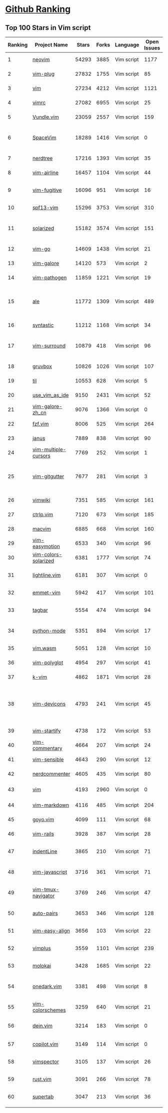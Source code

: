 [Github Ranking](../README.md)
==========

## Top 100 Stars in Vim script

| Ranking | Project Name | Stars | Forks | Language | Open Issues | Description | Last Commit |
| ------- | ------------ | ----- | ----- | -------- | ----------- | ----------- | ----------- |
| 1 | [neovim](https://github.com/neovim/neovim) | 54293 | 3885 | Vim script | 1177 | Vim-fork focused on extensibility and usability | 2022-06-11T00:06:27Z |
| 2 | [vim-plug](https://github.com/junegunn/vim-plug) | 27832 | 1755 | Vim script | 85 | :hibiscus: Minimalist Vim Plugin Manager | 2022-05-27T11:39:47Z |
| 3 | [vim](https://github.com/vim/vim) | 27234 | 4212 | Vim script | 1121 | The official Vim repository | 2022-06-10T14:30:43Z |
| 4 | [vimrc](https://github.com/amix/vimrc) | 27082 | 6955 | Vim script | 25 | The ultimate Vim configuration (vimrc) | 2022-06-05T14:09:56Z |
| 5 | [Vundle.vim](https://github.com/VundleVim/Vundle.vim) | 23059 | 2557 | Vim script | 159 | Vundle, the plug-in manager for Vim | 2022-04-15T16:22:18Z |
| 6 | [SpaceVim](https://github.com/SpaceVim/SpaceVim) | 18289 | 1416 | Vim script | 0 | A community-driven modular vim/neovim distribution - The ultimate vimrc | 2022-06-11T00:55:35Z |
| 7 | [nerdtree](https://github.com/preservim/nerdtree) | 17216 | 1393 | Vim script | 35 | A tree explorer plugin for vim. | 2022-04-12T03:33:37Z |
| 8 | [vim-airline](https://github.com/vim-airline/vim-airline) | 16457 | 1104 | Vim script | 44 | lean & mean status/tabline for vim that's light as air | 2022-06-10T17:43:35Z |
| 9 | [vim-fugitive](https://github.com/tpope/vim-fugitive) | 16096 | 951 | Vim script | 16 | fugitive.vim: A Git wrapper so awesome, it should be illegal | 2022-06-08T19:23:45Z |
| 10 | [spf13-vim](https://github.com/spf13/spf13-vim) | 15296 | 3753 | Vim script | 310 | The ultimate vim distribution | 2021-07-08T00:11:51Z |
| 11 | [solarized](https://github.com/altercation/solarized) | 15182 | 3574 | Vim script | 151 | precision color scheme for multiple applications (terminal, vim, etc.) with both dark/light modes | 2020-04-27T06:49:07Z |
| 12 | [vim-go](https://github.com/fatih/vim-go) | 14609 | 1438 | Vim script | 21 | Go development plugin for Vim | 2022-06-09T03:49:42Z |
| 13 | [vim-galore](https://github.com/mhinz/vim-galore) | 14120 | 573 | Vim script | 2 | :mortar_board: All things Vim! | 2021-11-17T10:02:24Z |
| 14 | [vim-pathogen](https://github.com/tpope/vim-pathogen) | 11859 | 1221 | Vim script | 19 | pathogen.vim: manage your runtimepath | 2021-10-06T09:20:13Z |
| 15 | [ale](https://github.com/dense-analysis/ale) | 11772 | 1309 | Vim script | 489 | Check syntax in Vim asynchronously and fix files, with Language Server Protocol (LSP) support | 2022-06-08T14:26:26Z |
| 16 | [syntastic](https://github.com/vim-syntastic/syntastic) | 11212 | 1168 | Vim script | 34 | Syntax checking hacks for vim | 2022-03-23T20:57:14Z |
| 17 | [vim-surround](https://github.com/tpope/vim-surround) | 10879 | 418 | Vim script | 96 | surround.vim: Delete/change/add parentheses/quotes/XML-tags/much more with ease | 2022-06-04T12:31:12Z |
| 18 | [gruvbox](https://github.com/morhetz/gruvbox) | 10826 | 1026 | Vim script | 107 | Retro groove color scheme for Vim | 2022-02-06T22:37:34Z |
| 19 | [til](https://github.com/jbranchaud/til) | 10553 | 628 | Vim script | 5 | :memo: Today I Learned | 2022-06-10T20:11:11Z |
| 20 | [use_vim_as_ide](https://github.com/yangyangwithgnu/use_vim_as_ide) | 9150 | 2431 | Vim script | 52 | use vim as IDE | 2020-01-03T11:54:32Z |
| 21 | [vim-galore-zh_cn](https://github.com/wsdjeg/vim-galore-zh_cn) | 9076 | 1366 | Vim script | 0 | Vim 从入门到精通 | 2022-05-22T14:00:47Z |
| 22 | [fzf.vim](https://github.com/junegunn/fzf.vim) | 8006 | 525 | Vim script | 264 | fzf :heart: vim | 2022-04-13T07:09:28Z |
| 23 | [janus](https://github.com/carlhuda/janus) | 7889 | 838 | Vim script | 90 | Vim distribution | 2022-04-09T17:39:09Z |
| 24 | [vim-multiple-cursors](https://github.com/terryma/vim-multiple-cursors) | 7769 | 252 | Vim script | 1 | True Sublime Text style multiple selections for Vim | 2020-07-30T19:52:03Z |
| 25 | [vim-gitgutter](https://github.com/airblade/vim-gitgutter) | 7677 | 281 | Vim script | 3 | A Vim plugin which shows git diff markers in the sign column and stages/previews/undoes hunks and partial hunks. | 2022-05-24T08:25:01Z |
| 26 | [vimwiki](https://github.com/vimwiki/vimwiki) | 7351 | 585 | Vim script | 161 | Personal Wiki for Vim | 2022-06-10T18:02:22Z |
| 27 | [ctrlp.vim](https://github.com/kien/ctrlp.vim) | 7120 | 673 | Vim script | 185 | Fuzzy file, buffer, mru, tag, etc finder. | 2022-03-16T17:22:40Z |
| 28 | [macvim](https://github.com/macvim-dev/macvim) | 6885 | 668 | Vim script | 160 | Vim - the text editor - for macOS | 2022-06-10T03:39:49Z |
| 29 | [vim-easymotion](https://github.com/easymotion/vim-easymotion) | 6533 | 340 | Vim script | 96 | Vim motions on speed! | 2022-04-04T09:27:07Z |
| 30 | [vim-colors-solarized](https://github.com/altercation/vim-colors-solarized) | 6381 | 1777 | Vim script | 74 | precision colorscheme for the vim text editor | 2021-09-08T16:54:19Z |
| 31 | [lightline.vim](https://github.com/itchyny/lightline.vim) | 6181 | 307 | Vim script | 0 | A light and configurable statusline/tabline plugin for Vim | 2022-05-10T07:22:59Z |
| 32 | [emmet-vim](https://github.com/mattn/emmet-vim) | 5942 | 417 | Vim script | 101 | emmet for vim: http://emmet.io/ | 2021-12-04T15:38:44Z |
| 33 | [tagbar](https://github.com/preservim/tagbar) | 5554 | 474 | Vim script | 94 | Vim plugin that displays tags in a window, ordered by scope | 2022-06-09T14:03:47Z |
| 34 | [python-mode](https://github.com/python-mode/python-mode) | 5351 | 894 | Vim script | 17 | Vim python-mode. PyLint, Rope, Pydoc, breakpoints from box. | 2022-01-28T23:43:18Z |
| 35 | [vim.wasm](https://github.com/rhysd/vim.wasm) | 5051 | 128 | Vim script | 10 | Vim editor ported to WebAssembly | 2021-12-16T06:20:22Z |
| 36 | [vim-polyglot](https://github.com/sheerun/vim-polyglot) | 4954 | 297 | Vim script | 41 | A solid language pack for Vim. | 2022-05-11T11:52:12Z |
| 37 | [k-vim](https://github.com/wklken/k-vim) | 4862 | 1871 | Vim script | 28 | vim配置 | 2022-05-11T14:21:12Z |
| 38 | [vim-devicons](https://github.com/ryanoasis/vim-devicons) | 4793 | 241 | Vim script | 45 | Adds file type icons to Vim plugins such as: NERDTree, vim-airline, CtrlP, unite, Denite, lightline, vim-startify and many more | 2022-04-18T12:14:39Z |
| 39 | [vim-startify](https://github.com/mhinz/vim-startify) | 4738 | 172 | Vim script | 53 | :link: The fancy start screen for Vim. | 2022-04-19T16:57:54Z |
| 40 | [vim-commentary](https://github.com/tpope/vim-commentary) | 4664 | 207 | Vim script | 24 | commentary.vim: comment stuff out | 2022-05-07T05:22:02Z |
| 41 | [vim-sensible](https://github.com/tpope/vim-sensible) | 4643 | 290 | Vim script | 12 | sensible.vim: Defaults everyone can agree on | 2022-04-11T17:03:01Z |
| 42 | [nerdcommenter](https://github.com/preservim/nerdcommenter) | 4605 | 435 | Vim script | 80 | Vim plugin for intensely nerdy commenting powers | 2022-05-20T20:15:25Z |
| 43 | [vim](https://github.com/ma6174/vim) | 4193 | 2960 | Vim script | 0 | vim配置文件和插件(不再维护) | 2019-01-21T15:17:00Z |
| 44 | [vim-markdown](https://github.com/preservim/vim-markdown) | 4116 | 485 | Vim script | 204 | Markdown Vim Mode | 2022-06-05T07:15:17Z |
| 45 | [goyo.vim](https://github.com/junegunn/goyo.vim) | 4099 | 111 | Vim script | 68 | :tulip: Distraction-free writing in Vim | 2022-04-12T00:58:13Z |
| 46 | [vim-rails](https://github.com/tpope/vim-rails) | 3928 | 387 | Vim script | 28 | rails.vim: Ruby on Rails power tools | 2022-06-08T18:49:33Z |
| 47 | [indentLine](https://github.com/Yggdroot/indentLine) | 3865 | 210 | Vim script | 71 | A vim plugin to display the indention levels with thin vertical lines | 2022-02-15T03:27:34Z |
| 48 | [vim-javascript](https://github.com/pangloss/vim-javascript) | 3716 | 361 | Vim script | 71 | Vastly improved Javascript indentation and syntax support in Vim. | 2021-11-04T06:44:35Z |
| 49 | [vim-tmux-navigator](https://github.com/christoomey/vim-tmux-navigator) | 3769 | 246 | Vim script | 47 | Seamless navigation between tmux panes and vim splits | 2022-03-15T16:50:06Z |
| 50 | [auto-pairs](https://github.com/jiangmiao/auto-pairs) | 3653 | 346 | Vim script | 128 | Vim plugin, insert or delete brackets, parens, quotes in pair | 2021-10-16T05:07:49Z |
| 51 | [vim-easy-align](https://github.com/junegunn/vim-easy-align) | 3656 | 103 | Vim script | 22 | :sunflower: A Vim alignment plugin | 2020-07-01T22:46:55Z |
| 52 | [vimplus](https://github.com/chxuan/vimplus) | 3559 | 1101 | Vim script | 239 | :rocket:An automatic configuration program for vim | 2022-05-26T14:02:33Z |
| 53 | [molokai](https://github.com/tomasr/molokai) | 3428 | 1685 | Vim script | 22 | Molokai color scheme for Vim | 2020-10-01T18:15:59Z |
| 54 | [onedark.vim](https://github.com/joshdick/onedark.vim) | 3381 | 498 | Vim script | 8 | A dark Vim/Neovim color scheme inspired by Atom's One Dark syntax theme. | 2022-05-17T07:56:06Z |
| 55 | [vim-colorschemes](https://github.com/flazz/vim-colorschemes) | 3259 | 640 | Vim script | 21 | one colorscheme pack to rule them all! | 2021-09-09T18:09:31Z |
| 56 | [dein.vim](https://github.com/Shougo/dein.vim) | 3214 | 183 | Vim script | 0 | :zap: Dark powered Vim/Neovim plugin manager | 2022-05-01T08:04:39Z |
| 57 | [copilot.vim](https://github.com/github/copilot.vim) | 3149 | 114 | Vim script | 0 | Neovim plugin for GitHub Copilot | 2022-06-07T11:35:32Z |
| 58 | [vimspector](https://github.com/puremourning/vimspector) | 3105 | 137 | Vim script | 26 | vimspector - A multi-language debugging system for Vim | 2022-06-10T21:15:47Z |
| 59 | [rust.vim](https://github.com/rust-lang/rust.vim) | 3091 | 266 | Vim script | 78 | Vim configuration for Rust. | 2022-05-30T06:50:50Z |
| 60 | [supertab](https://github.com/ervandew/supertab) | 3047 | 213 | Vim script | 36 | Perform all your vim insert mode completions with Tab | 2021-07-11T19:35:52Z |

